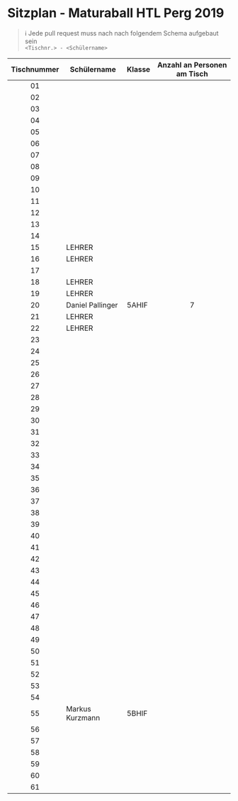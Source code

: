# Sitzplan - Maturaball HTL Perg 2019

>:information_source: Jede pull request muss nach nach folgendem Schema aufgebaut sein\
`<Tischnr.> - <Schülername>`

|  Tischnummer |  Schülername          | Klasse | Anzahl an Personen am Tisch |
|:------------:| --------------------- | ------ |:---------------------------:|
|      01      |                       |        |                             |
|      02      |                       |        |                             |
|      03      |                       |        |                             |
|      04      |                       |        |                             |
|      05      |                       |        |                             |
|      06      |                       |        |                             |
|      07      |                       |        |                             |
|      08      |                       |        |                             |
|      09      |                       |        |                             |
|      10      |                       |        |                             |
|      11      |                       |        |                             |
|      12      |                       |        |                             |
|      13      |                       |        |                             |
|      14      |                       |        |                             |
|      15      | LEHRER                |        |                             |
|      16      | LEHRER                |        |                             |
|      17      |                       |        |                             |
|      18      | LEHRER                |        |                             |
|      19      | LEHRER                |        |                             |
|      20      | Daniel Pallinger      | 5AHIF  | 7                           |
|      21      | LEHRER                |        |                             |
|      22      | LEHRER                |        |                             |
|      23      |                       |        |                             |
|      24      |                       |        |                             |
|      25      |                       |        |                             |
|      26      |                       |        |                             |
|      27      |                       |        |                             |
|      28      |                       |        |                             |
|      29      |                       |        |                             |
|      30      |                       |        |                             |
|      31      |                       |        |                             |
|      32      |                       |        |                             |
|      33      |                       |        |                             |
|      34      |                       |        |                             |
|      35      |                       |        |                             |
|      36      |                       |        |                             |
|      37      |                       |        |                             |
|      38      |                       |        |                             |
|      39      |                       |        |                             |
|      40      |                       |        |                             |
|      41      |                       |        |                             |
|      42      |                       |        |                             |
|      43      |                       |        |                             |
|      44      |                       |        |                             |
|      45      |                       |        |                             |
|      46      |                       |        |                             |
|      47      |                       |        |                             |
|      48      |                       |        |                             |
|      49      |                       |        |                             |
|      50      |                       |        |                             |
|      51      |                       |        |                             |
|      52      |                       |        |                             |
|      53      |                       |        |                             |
|      54      |                       |        |                             |
|      55      | Markus Kurzmann       | 5BHIF  |                             |
|      56      |                       |        |                             |
|      57      |                       |        |                             |
|      58      |                       |        |                             |
|      59      |                       |        |                             |
|      60      |                       |        |                             |
|      61      |                       |        |                             |
         
